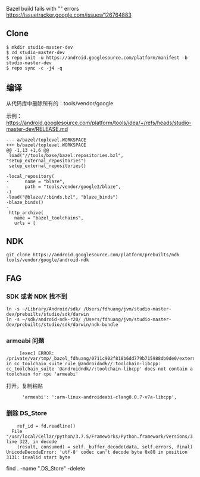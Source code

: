 
Bazel build fails with "" errors https://issuetracker.google.com/issues/126764883

## Clone

```
$ mkdir studio-master-dev
$ cd studio-master-dev
$ repo init -u https://android.googlesource.com/platform/manifest -b studio-master-dev
$ repo sync -c -j4 -q
```

## 编译

从代码库中删除所有的：tools/vendor/google

示例：https://android.googlesource.com/platform/tools/idea/+/refs/heads/studio-master-dev/RELEASE.md

```
--- a/bazel/toplevel.WORKSPACE
+++ b/bazel/toplevel.WORKSPACE
@@ -1,13 +1,6 @@
 load("//tools/base/bazel:repositories.bzl", "setup_external_repositories")
 setup_external_repositories()

-local_repository(
-      name = "blaze",
-      path = "tools/vendor/google3/blaze",
-)
-load("@blaze//:binds.bzl", "blaze_binds")
-blaze_binds()
-
 http_archive(
   name = "bazel_toolchains",
   urls = [
```

## NDK

```
git clone https://android.googlesource.com/platform/prebuilts/ndk tools/vendor/google/android-ndk
 ```
 
## FAG

### SDK 或者 NDK 找不到

```
ln -s ~/Library/Android/sdk/ /Users/fdhuang/jvm/studio-master-dev/prebuilts/studio/sdk/darwin
ln -s ~/sdk/android-ndk-r20/ /Users/fdhuang/jvm/studio-master-dev/prebuilts/studio/sdk/darwin/ndk-bundle
```

### armeabi 问题

```
     [exec] ERROR: /private/var/tmp/_bazel_fdhuang/0711c902f818b6dd779b715988db0de0/external/androidndk/BUILD.bazel:41:1: in cc_toolchain_suite rule @androidndk//:toolchain-libcpp: cc_toolchain_suite '@androidndk//:toolchain-libcpp' does not contain a toolchain for cpu 'armeabi'
```

打开，复制粘贴 

```
      'armeabi': ':arm-linux-androideabi-clang8.0.7-v7a-libcpp',
```

### 删除 DS_Store

```
    ref_id = fd.readline()
  File "/usr/local/Cellar/python/3.7.5/Frameworks/Python.framework/Versions/3.7/lib/python3.7/codecs.py", line 322, in decode
    (result, consumed) = self._buffer_decode(data, self.errors, final)
UnicodeDecodeError: 'utf-8' codec can't decode byte 0x80 in position 3131: invalid start byte
```

find . -name ".DS_Store" -delete
